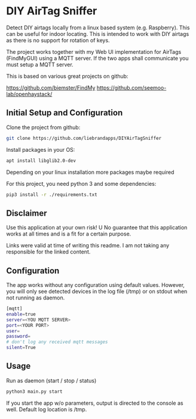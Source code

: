 # DIY AirTag Sniffer

Detect DIY airtags locally from a linux based system (e.g. Raspberry). This can be useful for indoor locating. This 
is intended to work with DIY airtags as there is no support for rotation of keys.

The project works together with my Web UI implementation for AirTags (FindMyGUI) using a MQTT server. If the two apps 
shall communicate you must setup a MQTT server.

This is based on various great projects on github:

https://github.com/biemster/FindMy
https://github.com/seemoo-lab/openhaystack/


## Initial Setup and Configuration

Clone the project from github:

```bash
git clone https://github.com/liebrandapps/DIYAirTagSniffer
```

Install packages in your OS:

```bash
apt install libglib2.0-dev
```

Depending on your linux installation more packages maybe required

For this project, you need python 3 and some dependencies:

```bash
pip3 install -r ./requirements.txt
```

## Disclaimer

Use this application at your own risk! U No guarantee that this application
works at all times and is a fit for a certain purpose.

Links were valid at time of writing this readme. I am not taking any responsible for the linked content.


## Configuration

The app works without any configuration using default values. However, you will only see detected devices in the log 
file (/tmp) or on stdout when not running as daemon.

```bash
[mqtt]
enable=true
server=<YOU MQTT SERVER>
port=<YOUR PORT>
user=
password=
# don't log any received mqtt messages
silent=True
```



## Usage

Run as daemon (start / stop / status)

```bash
python3 main.py start
```
If you start the app w/o parameters, output is directed to the console as well. Default log location is /tmp.



